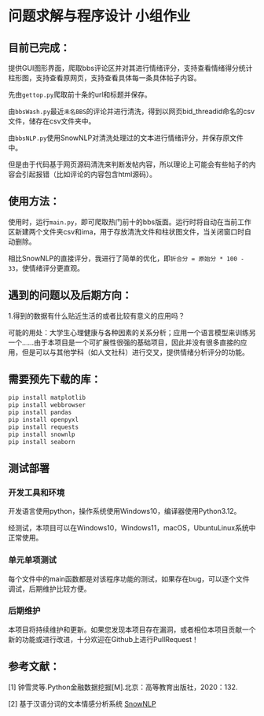 # 问题求解与程序设计 小组作业

## 目前已完成：

提供GUI图形界面，爬取bbs评论区并对其进行情绪评分，支持查看情绪得分统计柱形图，支持查看原网页，支持查看具体每一条具体帖子内容。

先由`gettop.py`爬取前十条的url和标题并保存。

由`bbsWash.py`最近`未名BBS`的评论并进行清洗，得到以网页bid_threadid命名的csv文件，储存在csv文件夹中。

由`bbsNLP.py`使用SnowNLP对清洗处理过的文本进行情绪评分，并保存原文件中。

但是由于代码基于网页源码清洗来判断发帖内容，所以理论上可能会有些帖子的内容会引起报错（比如评论的内容包含html源码）。

## 使用方法：

使用时，运行`main.py`，即可爬取热门前十的bbs版面。运行时将自动在当前工作区新建两个文件夹csv和ima，用于存放清洗文件和柱状图文件，当关闭窗口时自动删除。

相比SnowNLP的直接评分，我进行了简单的优化，即`折合分 = 原始分 * 100 - 33`，使情绪评分更直观。

## 遇到的问题以及后期方向：

1.得到的数据有什么贴近生活的或者比较有意义的应用吗？

可能的用处：大学生心理健康与各种因素的关系分析；应用一个语言模型来训练另一个……由于本项目是一个可扩展性很强的基础项目，因此并没有很多直接的应用，但是可以与其他学科（如人文社科）进行交叉，提供情绪分析评分的功能。

## 需要预先下载的库：

```bash
pip install matplotlib
pip install webbrowser
pip install pandas
pip install openpyxl
pip install requests
pip install snownlp
pip install seaborn
```

## 测试部署

### 开发工具和环境

开发语言使用python，操作系统使用Windows10，编译器使用Python3.12。

经测试，本项目可以在Windows10，Windows11，macOS，UbuntuLinux系统中正常使用。

### 单元单项测试

每个文件中的main函数都是对该程序功能的测试，如果存在bug，可以逐个文件调试，后期维护比较方便。

### 后期维护
本项目将持续维护和更新。如果您发现本项目存在漏洞，或者相位本项目贡献一个新的功能或进行改进，十分欢迎在Github上进行PullRequest！

## 参考文献：

[1] 钟雪灵等.Python金融数据挖掘[M].北京：高等教育出版社，2020：132.

[2] 基于汉语分词的文本情感分析系统 [SnowNLP](https://github.com/isnowfy/snownlp)
